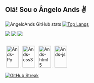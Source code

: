 <h2>Olá! Sou o Ângelo Ands ✌️</h2>

![AngeloAnds GitHub stats](https://github-readme-stats.vercel.app/api?username=AngeloAnds&show_icons=true&theme=tokyonight)
[![Top Langs](https://github-readme-stats.vercel.app/api/top-langs/?username=AngeloAnds&layout=compactlangs_count=7&theme=tokyonight)](https://github.com/AngeloAnds/github-readme-stats)

<div>
<a href="https://instagram.com/seu-usuário-instagram-aqui" target="_blank"><img src="https://img.shields.io/badge/-Instagram-%23E4405F?style=for-the-badge&logo=instagram&logoColor=white" target="_blank"></a>
<a href = "mailto:contato@seu-usuário-aqui"><img src="https://img.shields.io/badge/Gmail-D14836?style=for-the-badge&logo=gmail&logoColor=white" target="_blank"></a>
<a href="https://www.linkedin.com/in/seu-usuário-linkedln-aqui" target="_blank"><img src="https://img.shields.io/badge/-LinkedIn-%230077B5?style=for-the-badge&logo=linkedin&logoColor=white" target="_blank"></a>
</div>   

##

<a href="https://github.com/AngeloAnds">
    <div>
        <img hspace="4px" alt="Ands-Py" height="70" width="40" src="https://cdn.jsdelivr.net/gh/devicons/devicon/icons/python/python-original.svg" />
        <img hspace="4px" alt="Ands-css3" height="70" width="40" src="https://cdn.jsdelivr.net/gh/devicons/devicon/icons/css3/css3-original.svg" />
        <img hspace="4px" alt="Ands-html5" height="70" width="40" src="https://cdn.jsdelivr.net/gh/devicons/devicon/icons/html5/html5-original.svg" />
        <img hspace="4px" alt="Ands-js" height="70" width="40" src="https://cdn.jsdelivr.net/gh/devicons/devicon/icons/javascript/javascript-original.svg" />
    </div>
</a>

[![GitHub Streak](https://github-readme-streak-stats.herokuapp.com/?user=AngeloAnds&show_icons=true&theme=tokyonight)](https://git.io/streak-stats)
